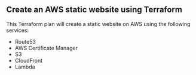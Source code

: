 ## Create an AWS static website using Terraform

This Terraform plan will create a static website on AWS using the following services:
- Route53
- AWS Certificate Manager
- S3
- CloudFront
- Lambda